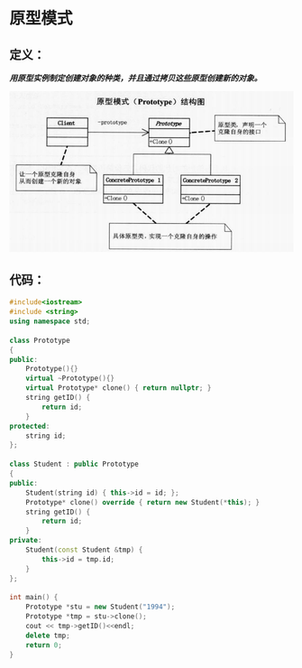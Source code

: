 # 原型模式



## 定义：

 

***用原型实例制定创建对象的种类，并且通过拷贝这些原型创建新的对象。***

![](https://github.com/908760230/Records/blob/master/%E8%AE%BE%E8%AE%A1%E6%A8%A1%E5%BC%8F/image/%E5%8E%9F%E5%9E%8B%E6%A8%A1%E5%BC%8F.png)





## 代码：

```c++
#include<iostream>
#include <string>
using namespace std;

class Prototype
{
public:
	Prototype(){}
	virtual ~Prototype(){}
	virtual Prototype* clone() { return nullptr; }
	string getID() {
		return id;
	}
protected:
	string id;
};

class Student : public Prototype
{
public:
	Student(string id) { this->id = id; };
	Prototype* clone() override { return new Student(*this); }
	string getID() {
		return id;
	}
private:
	Student(const Student &tmp) {
		this->id = tmp.id;
	}
};

int main() {
	Prototype *stu = new Student("1994");
	Prototype *tmp = stu->clone();
	cout << tmp->getID()<<endl;
	delete tmp;
	return 0;
}
```

